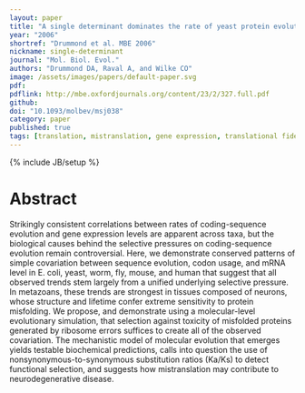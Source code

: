 ```yaml
---
layout: paper
title: "A single determinant dominates the rate of yeast protein evolution"
year: "2006"
shortref: "Drummond et al. MBE 2006"
nickname: single-determinant
journal: "Mol. Biol. Evol."
authors: "Drummond DA, Raval A, and Wilke CO"
image: /assets/images/papers/default-paper.svg
pdf: 
pdflink: http://mbe.oxfordjournals.org/content/23/2/327.full.pdf
github: 
doi: "10.1093/molbev/msj038"
category: paper
published: true
tags: [translation, mistranslation, gene expression, translational fidelity, codon usage]
---
```

{% include JB/setup %}

# Abstract 

Strikingly consistent correlations between rates of coding-sequence evolution and gene expression levels are apparent across taxa, but the biological causes behind the selective pressures on coding-sequence evolution remain controversial. Here, we demonstrate conserved patterns of simple covariation between sequence evolution, codon usage, and mRNA level in E. coli, yeast, worm, fly, mouse, and human that suggest that all observed trends stem largely from a unified underlying selective pressure. In metazoans, these trends are strongest in tissues composed of neurons, whose structure and lifetime confer extreme sensitivity to protein misfolding. We propose, and demonstrate using a molecular-level evolutionary simulation, that selection against toxicity of misfolded proteins generated by ribosome errors suffices to create all of the observed covariation. The mechanistic model of molecular evolution that emerges yields testable biochemical predictions, calls into question the use of nonsynonymous-to-synonymous substitution ratios (Ka/Ks) to detect functional selection, and suggests how mistranslation may contribute to neurodegenerative disease.
